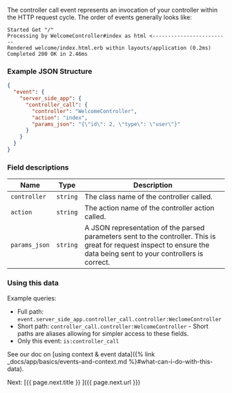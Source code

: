 The controller call event represents an invocation of your controller within the HTTP
request cycle. The order of events generally looks like:

```
Started Get "/"
Processing by WelcomeController#index as html <-------------------------
Rendered welcome/index.html.erb within layouts/application (0.2ms)
Completed 200 OK in 2.46ms
```


### Example JSON Structure

```json
{
  "event": {
    "server_side_app": {
      "controller_call": {
        "controller": "WelcomeController",
        "action": "index",
        "params_json": "{\"id\": 2, \"type\": \"user\"}"
      }
    }
  }
}
```


### Field descriptions

Name | Type | Description
-----|------|------------
`controller` | `string` | The class name of the controller called.
`action` | `string` | The action name of the controller action called.
`params_json` | `string` | A JSON representation of the parsed parameters sent to the controller. This is great for request inspect to ensure the data being sent to your controllers is correct.


### Using this data

Example queries:

* Full path: `event.server_side_app.controller_call.controller:WeclomeController`
* Short path: `controller_call.controller:WelcomeController` - Short paths are aliases allowing for simpler access to these fields.
* Only this event: `is:controller_call`

See our doc on [using context & event data]({% link _docs/app/basics/events-and-context.md %}#what-can-i-do-with-this-data).


<div class="next">
  Next: [{{ page.next.title }} <i class="fa fa-arrow-circle-right" aria-hidden="true"></i>]({{ page.next.url }})
</div>